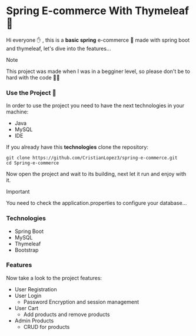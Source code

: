 # Spring E-commerce With Thymeleaf 🍃

Hi everyone ✋ , this is a **basic spring** e-commerce 🛒 made with spring boot and thymeleaf,
let's dive into the features...

>[!NOTE]
>This project was made when I was in a begginer level, so please don't be to hard with the code 😮‍💨

### Use the Project :book:

In order to use the project you need to have the next technologies in your machine:

* Java
* MySQL
* IDE

If you already have this **technologies** clone the repository:

````shell
git clone https://github.com/CristianLopez3/spring-e-commerce.git
cd Spring-e-commerce
````

Now open the project and wait to its building, next let it run and enjoy with it.

>[!IMPORTANT]
> You need to check the application.properties to configure your database...

### Technologies

* Spring Boot
* MySQL
* Thymeleaf
* Bootstrap

### Features 

Now take a look to the project features:

* User Registration
* User Login
  - Password Encryption and session management
* User Cart
  - Add products and remove products
* Admin Products 
    - CRUD for products

